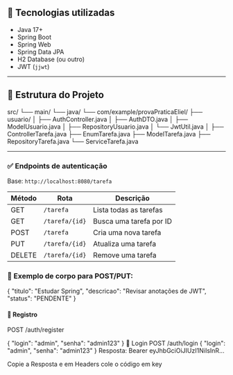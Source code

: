 ## 🧰 Tecnologias utilizadas

- Java 17+
- Spring Boot
- Spring Web
- Spring Data JPA
- H2 Database (ou outro)
- JWT (`jjwt`)

---

## 📁 Estrutura do Projeto

src/
└── main/
└── java/
└── com/example/provaPraticaEliel/
├── usuario/
│ ├── AuthController.java
│ ├── AuthDTO.java
│ ├── ModelUsuario.java
│ ├── RepositoryUsuario.java
│ └── JwtUtil.java
│
├── ControllerTarefa.java
├── EnumTarefa.java
├── ModelTarefa.java
├── RepositoryTarefa.java
└── ServiceTarefa.java

---

### ✅ Endpoints de autenticação

Base: `http://localhost:8080/tarefa`

| Método | Rota                    | Descrição                  |
|--------|-------------------------|----------------------------|
| GET    | `/tarefa`               | Lista todas as tarefas     |
| GET    | `/tarefa/{id}`          | Busca uma tarefa por ID    |
| POST   | `/tarefa`               | Cria uma nova tarefa       |
| PUT    | `/tarefa/{id}`          | Atualiza uma tarefa        |
| DELETE | `/tarefa/{id}`          | Remove uma tarefa          |

### 🔸 Exemplo de corpo para POST/PUT:

{
  "titulo": "Estudar Spring",
  "descricao": "Revisar anotações de JWT",
  "status": "PENDENTE"
}

#### 📌 Registro

POST /auth/register

{
  "login": "admin",
  "senha": "admin123"
}
📌 Login
POST /auth/login
{
  "login": "admin",
  "senha": "admin123"
}
Resposta: Bearer eyJhbGciOiJIUzI1NiIsInR...

Copie a Resposta e em Headers cole o código em key
